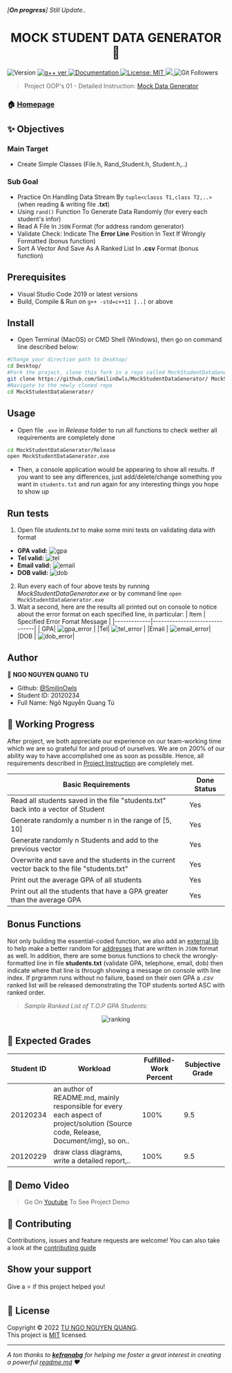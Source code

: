 *[**On progress**] Still Update..*

<h1 align="center">MOCK STUDENT DATA GENERATOR 👋</h1>
<p>
  <img alt="Version" src="https://img.shields.io/badge/version-v1.0.0-blue.svg?cacheSeconds=2592000" />
  <a href="https://gcc.gnu.org/projects/cxx-status.html" target="_blank">
    <img alt="g++ ver" src="https://img.shields.io/badge/g%2B%2B---std%3Dc%2B%2B11-blue" />
  </a>
  <a href="https://github.com/SmilinOwls/MockStudentDataGenerator#readme" target="_blank">
    <img alt="Documentation" src="https://img.shields.io/badge/documentation-yes-brightgreen.svg" />
  </a>
  <a href="https://github.com/SmilinOwls/MockStudentDataGenerator/blob/master/LICENSE" target="_blank">
    <img alt="License: MIT" src="https://img.shields.io/badge/license-MIT-green" />
  </a>
  <a href="https://visualstudio.microsoft.com/downloads/">
    <img alth="IDE: Visual Studio Code 2019" src = "https://img.shields.io/badge/IDE-VS%20Code%202019-ff69b4"/>  
  </a>
  <img alt="Git Followers" src ="https://img.shields.io/github/followers/SmilinOwls?style=social"/>
</p>

> Project OOP's 01 - Detailed Instruction: [Mock Data Generator](https://tdquang7.notion.site/Project-Mock-data-generator-1-7c70a1a81b724049bd82ede839e2ff24) 

### 🏠 [Homepage](https://github.com/SmilinOwls/MockStudentDataGenerator#readme)

## ✨ Objectives
   ### Main Target 
   - Create Simple Classes (File.h, Rand_Student.h, Student.h,..)
   ### Sub Goal
   - Practice On Handling Data Stream By `tuple<classs T1,class T2,..>` (when reading & writing file **.txt**)
   - Using `rand()` Function To Generate Data Randomly (for every each student's infor)
   - Read A File In `JSON` Format (for address random generator)
   - Validate Check: Indicate The **Error Line** Position In Text If Wrongly Formatted (bonus function)
   - Sort A Vector And Save As A Ranked List In **.csv** Format (bonus function)

## Prerequisites

- Visual Studio Code 2019 or latest versions
- Build, Compile & Run on `g++ -std=c++11 [..]` or above

## Install

- Open Terminal (MacOS) or CMD Shell (Windows), then go on command line described below:
```sh
#Change your direction path to Desktop/ 
cd Desktop/
#Fork the project, clone this fork in a repo called MockStudentDataGenerator
git clone https://github.com/SmilinOwls/MockStudentDataGenerator/ MockStudentDataGenerator
#Navigate to the newly cloned repo
cd MockStudentDataGenerator/
```
## Usage

- Open file `.exe` in *Release* folder to run all functions to check wether all requirements are completely done
```sh
cd MockStudentDataGenerator/Release
open MockStudentDataGenerator.exe
```
- Then, a console application would be appearing to show all results. If you want to see any differences, just add/delete/change something you want in `students.txt` and run again for any interesting things you hope to show up 

## Run tests

1. Open file *students.txt* to make some mini tests on validating data with format
 * **GPA valid:**
      ![gpa](https://github.com/SmilinOwls/MockStudentDataGenerator/blob/master/Documents/img/gpa.png)
 * **Tel valid:**
      ![tel](https://github.com/SmilinOwls/MockStudentDataGenerator/blob/master/Documents/img/telephone.png)
 * **Email valid:**
      ![email](https://github.com/SmilinOwls/MockStudentDataGenerator/blob/master/Documents/img/email.png)
 * **DOB valid:**
      ![dob](https://github.com/SmilinOwls/MockStudentDataGenerator/blob/master/Documents/img/dob.png)
2. Run every each of four above tests by running *MockStudentDataGenerator.exe* or by command line `open MockStudentDataGenerator.exe`
3. Wait a second, here are the results all printed out on console to notice about the error format on each specified line, in particular:
      |     Item    | Specified Error Fomat Message |
      |-------------|-------------------------------|
      | GPA| ![gpa_error](https://github.com/SmilinOwls/MockStudentDataGenerator/blob/master/Documents/img/gpa_error.png)  |
      |Tel| ![tel_error](https://github.com/SmilinOwls/MockStudentDataGenerator/blob/master/Documents/img/phone_error.png) |
      |Email | ![email_error](https://github.com/SmilinOwls/MockStudentDataGenerator/blob/master/Documents/img/email_error.png)|
      |DOB | ![dob_error](https://github.com/SmilinOwls/MockStudentDataGenerator/blob/master/Documents/img/dob_error.png)|
      
## Author

👤 **NGO NGUYEN QUANG TU**

* Github: [@SmilinOwls](https://github.com/SmilinOwls "SmilinOwls")
* Student ID: 20120234
* Full Name: Ngô Nguyễn Quang Tú

## 📅 Working Progress

After project, we both appreciate our experience on our team-working time which we are so grateful for and proud of ourselves. We are on 200% of our ability way to have accomplished one as soon as possible. Hence, all requirements described in [Project Instruction](https://tdquang7.notion.site/Project-Mock-data-generator-1-7c70a1a81b724049bd82ede839e2ff24) are completely met.

|Basic Requirements|Done Status|
|------------------|-----------|
|Read all students saved in the file "students.txt" back into a vector of Student|Yes|
|Generate randomly a number n in the range of [5, 10]|Yes|
|Generate randomly n Students and add to the previous vector|Yes|
|Overwrite and save and the students in the current vector back to the file "students.txt"|Yes|
|Print out the average GPA of all students|Yes|
|Print out all the students that have a GPA greater than the average GPA|Yes|

## Bonus Functions

 Not only building the essential-coded function, we also add an [external lib]( https://github.com/SmilinOwls/MockStudentDataGenerator/blob/master/MockStudentDataGenerator/json.hpp "nlogmann/json.hpp") to help make a better random for [addresses](https://github.com/SmilinOwls/MockStudentDataGenerator/blob/master/MockStudentDataGenerator/address.json "address") that are written in `JSON` format as well. In addition, there are some bonus functions to check the wrongly-formatted line in file **students.txt** (validate GPA, telephone, email, dob) then indicate where that line is through showing a message on console with line index. If prgramm runs without no failure, based on their own GPA a <i> .csv </i> ranked list will be released demonstrating the TOP students sorted ASC with ranked order. 
 
> *Sample Ranked List of T.O.P GPA Students:*

<div align='center'> <img alt='ranking' src="https://github.com/SmilinOwls/MockStudentDataGenerator/blob/master/Documents/img/rankings.png"/> </div>

## 💯 Expected Grades

|Student ID| Workload |  Fulfilled-Work Percent | Subjective Grade |
|----------|----------|-------------------------|------------------|
|20120234  | an author of README.md, mainly responsible for every each aspect of project/solution (Source code, Release, Document/img), so on..  |       100%          |          9.5        |
|20120229  |  draw class diagrams, write a detailed report,..        |               100%          |         9.5         |

## 🎥 Demo Video 

> Go On [Youtube]() To See Project Demo

## 🤝 Contributing

Contributions, issues and feature requests are welcome! You can also take a look at the [contributing guide](https://github.com/SmilinOwls/MockStudentDataGenerator/blob/master/CONTRIBUTING.md)

## Show your support

Give a ⭐️ if this project helped you!

## 📝 License

Copyright © 2022 [TU NGO NGUYEN QUANG](https://github.com/SmilinOwls).<br />
This project is [MIT](https://github.com/SmilinOwls/MockStudentDataGenerator/blob/master/LICENSE) licensed.

***
_A ton thanks to [**kefranabg**](https://github.com/kefranabg) for helping me foster a great interest in creating a powerful [readme.md](https://github.com/SmilinOwls/MockStudentDataGenerator/blob/master/README.md) ❤️_

